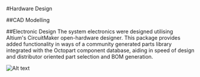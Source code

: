 #Hardware Design

##CAD Modelling

##Electronic Design
The system electronics were designed utilising Altium's CircuitMaker open-hardware designer. This package provides added functionality in ways of a community generated parts library integrated with the Octopart component database, aiding in speed of design and distributor oriented part selection and BOM generation. 

![Alt text](automated-bar/assets/ShieldRendering.PNG)
